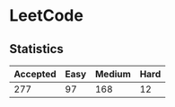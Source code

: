 # LeetCode

## Statistics

| Accepted | Easy | Medium | Hard |
| -------- | ---- | ------ | ---- |
| 277      | 97   | 168    | 12   |
